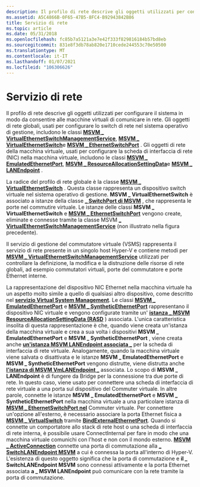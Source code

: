 ```yaml
---
description: Il profilo di rete descrive gli oggetti utilizzati per configurare il sistema in modo da consentire alle macchine virtuali di comunicare in rete.
ms.assetid: A5C4866B-0F65-47B5-8FC4-B92943842B86
title: Servizio di rete
ms.topic: article
ms.date: 05/31/2018
ms.openlocfilehash: fc85b7a5121a3e7e42f333f829816184b57bd8eb
ms.sourcegitcommit: 831e8f3db78ab820e1710cede244553c70e50500
ms.translationtype: MT
ms.contentlocale: it-IT
ms.lasthandoff: 01/07/2021
ms.locfileid: "106306626"
---
```

# <a name="networking-service"></a>Servizio di rete

Il profilo di rete descrive gli oggetti utilizzati per configurare il sistema in modo da consentire alle macchine virtuali di comunicare in rete. Gli oggetti di rete globali, usati per configurare lo switch di rete nel sistema operativo di gestione, includono le classi [**MSVM \_ VirtualEthernetSwitchManagementService**](msvm-virtualethernetswitchmanagementservice.md), [**MSVM \_ VirtualEthernetSwitch**](msvm-virtualethernetswitch.md)e [**MSVM \_ EthernetSwitchPort**](msvm-ethernetswitchport.md) . Gli oggetti di rete della macchina virtuale, usati per configurare la scheda di interfaccia di rete (NIC) nella macchina virtuale, includono le classi [**MSVM \_ EmulatedEthernetPort**](msvm-emulatedethernetport.md), [**MSVM \_ ResourceAllocationSettingData**](msvm-resourceallocationsettingdata.md)e [**MSVM \_ LANEndpoint**](msvm-lanendpoint.md) .

La radice del profilo di rete globale è la classe [**MSVM \_ VirtualEthernetSwitch**](msvm-virtualethernetswitch.md) . Questa classe rappresenta un dispositivo switch virtuale nel sistema operativo di gestione. **MSVM \_ VirtualEthernetSwitch** è associato a istanze della classe [**\_ SwitchPort di MSVM**](https://www.bing.com/search?q=**Msvm\_SwitchPort**) , che rappresenta le porte nel commutire virtuale. Le istanze delle classi **MSVM \_ VirtualEthernetSwitch** e [**MSVM \_ EthernetSwitchPort**](msvm-ethernetswitchport.md) vengono create, eliminate e connesse tramite la classe MSVM [**\_ VirtualEthernetSwitchManagementService**](msvm-virtualethernetswitchmanagementservice.md) (non illustrato nella figura precedente).

Il servizio di gestione del commutatore virtuale (VSMS) rappresenta il servizio di rete presente in un singolo host Hyper-V e contiene metodi per [**MSVM \_ VirtualEthernetSwitchManagementService**](msvm-virtualethernetswitchmanagementservice.md) utilizzati per controllare la definizione, la modifica e la distruzione delle risorse di rete globali, ad esempio commutatori virtuali, porte del commutatore e porte Ethernet interne.

La rappresentazione del dispositivo NIC Ethernet nella macchina virtuale ha un aspetto molto simile a quello di qualsiasi altro dispositivo, come descritto nel [**servizio Virtual System Management**](virtual-system-management-service.md). Le classi [**MSVM \_ EmulatedEthernetPort**](msvm-emulatedethernetport.md) e [**MSVM \_ SyntheticEthernetPort**](msvm-syntheticethernetport.md) rappresentano il dispositivo NIC virtuale e vengono configurate tramite un' [**istanza \_ MSVM ResourceAllocationSettingData (RASD**](msvm-resourceallocationsettingdata.md) ) associata. L'unica caratteristica insolita di questa rappresentazione è che, quando viene creata un'istanza della macchina virtuale e crea a sua volta i dispositivi **MSVM \_ EmulatedEthernetPort** e **MSVM \_ SyntheticEthernetPort** , viene creata anche [**un'istanza MSVM LANEndpoint associata \_**](msvm-lanendpoint.md) per la scheda di interfaccia di rete virtuale. Analogamente, quando la macchina virtuale viene salvata o disattivata e le istanze **MSVM \_ EmulatedEthernetPort** e **MSVM \_ SyntheticEthernetPort** vengono distrutte, viene distrutta anche [**l'istanza di MSVM VmLANEndpoint \_**](https://www.bing.com/search?q=**Msvm\_VmLANEndpoint**) associata. Lo scopo di **MSVM \_ LANEndpoint** è di fungere da Bridge per la connessione tra due porte di rete. In questo caso, viene usato per connettere una scheda di interfaccia di rete virtuale a una porta sul dispositivo del Commuter virtuale. In altre parole, connette le istanze **MSVM \_ EmulatedEthernetPort** e **MSVM \_ SyntheticEthernetPort** nella macchina virtuale a una particolare istanza di [**MSVM \_ EthernetSwitchPort nel**](msvm-ethernetswitchport.md) Commuter virtuale. Per connettere un'opzione all'esterno, è necessario associare la porta Ethernet fisica a [**MSVM \_ VirtualSwitch**](https://www.bing.com/search?q=**Msvm\_VirtualSwitch**) tramite [**BindExternalEthernetPort**](https://www.bing.com/search?q=**BindExternalEthernetPort**). Quando si connette un comportatore allo stack di rete host o una scheda di interfaccia di rete interna, è possibile usare ConnectInternal per fare in modo che una macchina virtuale comunichi con l'host e non con il mondo esterno. [**MSVM \_ ActiveConnection**](msvm-activeconnection.md) connette una porta di commutazione alla [**\_ SwitchLANEndpoint MSVM**](https://www.bing.com/search?q=**Msvm\_SwitchLANEndpoint**) a cui è connessa la porta all'interno di Hyper-V. L'esistenza di questo oggetto significa che la porta di commutazione e **il \_ SwitchLANEndpoint MSVM** sono connessi attivamente e la porta Ethernet associata **a \_ MSVM LANEndpoint** può comunicare con la rete tramite la porta di commutazione.

 

 



